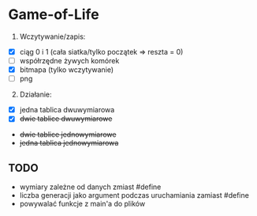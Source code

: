 # Game-of-Life

1. Wczytywanie/zapis:
  * [x] ciąg 0 i 1 (cała siatka/tylko początek => reszta = 0)
  * [ ] współrzędne żywych komórek
  * [x] bitmapa (tylko wczytywanie)
  * [ ] png
2. Działanie:
  * [x] jedna tablica dwuwymiarowa
  * [x] ~~dwie tablice dwuwymiarowe~~
  * ~~dwie tablice jednowymiarowe~~
  * ~~jedna tablica jednowymiarowa~~

## TODO
- wymiary zależne od danych zmiast #define
- liczba generacji jako argument podczas uruchamiania zamiast #define
- powywalać funkcje z main'a do plików